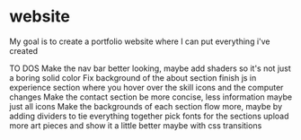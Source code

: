 website
=======
My goal is to create a portfolio website where I can put everything i've created

TO DOS
Make the nav bar better looking, maybe add shaders so it's not just a boring solid color
Fix background of the about section
finish js in experience section where you hover over the skill icons and the computer changes
Make the contact section be more concise, less information maybe just all icons
Make the backgrounds of each section flow more, maybe by adding dividers to tie everything together
pick fonts for the sections
upload more art pieces and show it a little better maybe with css transitions
